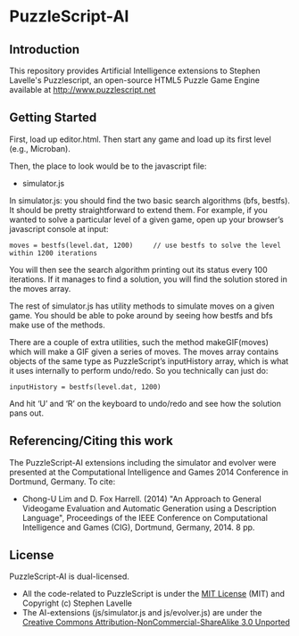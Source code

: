 # PuzzleScript-AI

## Introduction
This repository provides Artificial Intelligence extensions to Stephen Lavelle's Puzzlescript, an open-source HTML5 Puzzle Game Engine available at http://www.puzzlescript.net

## Getting Started

First, load up editor.html. Then start any game and load up its first level (e.g., Microban).

Then, the place to look would be to the javascript file:
- simulator.js

In simulator.js: you should find the two basic search algorithms (bfs, bestfs). It should be pretty straightforward to extend them. For example, if you wanted to solve a particular level of a given game, open up your browser’s javascript console at input:

```
moves = bestfs(level.dat, 1200)     // use bestfs to solve the level within 1200 iterations
```

You will then see the search algorithm printing out its status every 100 iterations. If it manages to find a solution, you will find the solution stored in the moves array.

The rest of simulator.js has utility methods to simulate moves on a given game. You should be able to poke around by seeing how bestfs and bfs make use of the methods.

There are a couple of extra utilities, such the method makeGIF(moves) which will make a GIF given a series of moves. The moves array contains objects of the same type as PuzzleScript’s inputHistory array, which is what it uses internally to perform undo/redo. So you technically can just do:

```
inputHistory = bestfs(level.dat, 1200) 
```

And hit ‘U’ and ‘R’ on the keyboard to undo/redo and see how the solution pans out. 

## Referencing/Citing this work

The PuzzleScript-AI extensions including the simulator and evolver were presented at the Computational Intelligence and Games 2014 Conference in Dortmund, Germany. To cite:

- Chong-U Lim and D. Fox Harrell. (2014) "An Approach to General Videogame Evaluation and Automatic Generation using a Description Language", Proceedings of the IEEE Conference on Computational Intelligence and Games (CIG), Dortmund, Germany, 2014. 8 pp.


## License

PuzzleScript-AI is dual-licensed. 

 - All the code-related to PuzzleScript is under the [MIT License](http://opensource.org/licenses/MIT) (MIT) and Copyright (c) Stephen Lavelle
 - The AI-extensions (js/simulator.js and js/evolver.js) are under the [Creative Commons  Attribution-NonCommercial-ShareAlike 3.0 Unported](http://creativecommons.org/licenses/by-nc-sa/3.0/)


